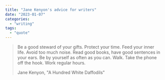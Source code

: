 ```yaml
---
title: "Jane Kenyon's advice for writers"
date: "2023-01-07"
categories: 
  - "writing"
tags: 
  - "quote"
---
```


> Be a good steward of your gifts. Protect your time. Feed your inner life. Avoid too much noise. Read good books, have good sentences in your ears. Be by yourself as often as you can. Walk. Take the phone off the hook. Work regular hours.
> 
> Jane Kenyon, "A Hundred White Daffodils"
